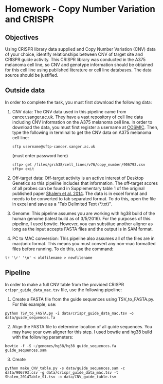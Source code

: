 # Homework - Copy Number Variation and CRISPR
## Objectives

Using CRISPR library data supplied and Copy Number Variation (CNV) data of your choice, identify relationships between CNV of target site and CRISPR guide activity. This CRISPR library was conducted in the A375 melanoma cell line, so CNV and genotype information should be obtained for this cell line using published literature or cell line databases. The data source should be justified.

## Outside data
In order to complete the task, you must first download the following data:

1. CNV data: The CNV data used in this pipeline came from cancer.sanger.ac.uk. They have a vast repository of cell line data including CNV information on the A375 melanoma cell line. In order to download the data, you must first register a username at [COSMIC](https://cancer.sanger.ac.uk/cosmic/register). Then, type the following in terminal to get the CNV data on A375 melanoma cell line:

	```
	sftp username@sftp-cancer.sanger.ac.uk
	```
	(must enter password here)

	```
	sftp> get /files/grch38/cell_lines/v76/copy_number/906793.csv
	sftp> exit
	```

2. Off-target data: Off-target activity is an active interest of Desktop Genetics so this pipeline includes that information. The off-target scores of all probes can be found in Supplementary table 1 of the original published paper [Shalem et al. 2014](http://www.ncbi.nlm.nih.gov/pubmed/24336571). The data is in excel format and needs to be converted to tab separated format. To do this, open the file in excel and save as a "Tab Delimited Text (*.txt)".

3. Genome: This pipeline assumes you are working with hg38 build of the human genome (latest build as of 3/5/2016). For the purposes of this pipeline, I used bowtie. However, you can substitue another aligner as long as the input accepts FASTA files and the output is in SAM format.

4. PC to MAC conversion: This pipeline also assumes all of the files are in mac/unix format. This means you must convert any non-mac formatted files before running. To do this, use the command:

```
tr '\r' '\n' < oldfilename > newfilename
```

## Pipeline
In order to make a full CNV table from the provided CRISPR `crispr_guide_data_mac.tsv` file, use the following pipeline:

1. Create a FASTA file from the guide sequences using TSV_to_FASTA.py. For this example, use:

```
python TSV_to_FASTA.py -i data/crispr_guide_data_mac.tsv -o data/guide_sequences.fa
```

2. Align the FASTA file to determine location of all guide sequences. You may have your own aligner for this step. I used bowtie and hg38 build with the following parameters:

```
bowtie -f -S ~/genomes/hg38/hg38 guide_sequences.fa guide_sequences.sam
```

3. Create 

```
python make_CNV_table.py -s data/guide_sequences.sam -c data/906793.csv -g data/crispr_guide_data_mac.tsv -t Shalem_2014Table_S1.tsv -o data/CNV_guide_table.tsv 
```

